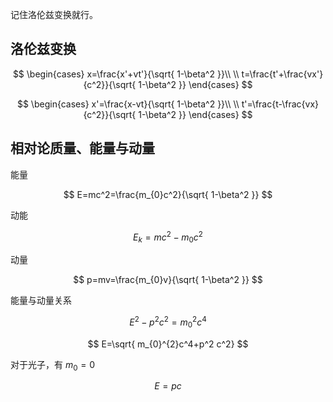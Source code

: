 
记住洛伦兹变换就行。

## 洛伦兹变换

$$
\begin{cases}
x=\frac{x'+vt'}{\sqrt{ 1-\beta^2 }}\\ \\
t=\frac{t'+\frac{vx'}{c^2}}{\sqrt{ 1-\beta^2 }}
\end{cases}
$$

$$
\begin{cases}
x'=\frac{x-vt}{\sqrt{ 1-\beta^2 }}\\ \\
t'=\frac{t-\frac{vx}{c^2}}{\sqrt{ 1-\beta^2 }}
\end{cases}
$$

## 相对论质量、能量与动量

能量

$$
E=mc^2=\frac{m_{0}c^2}{\sqrt{ 1-\beta^2 }}
$$

动能

$$
E_{k}=mc^2-m_{0}c^2
$$

动量

$$
p=mv=\frac{m_{0}v}{\sqrt{ 1-\beta^2 }}
$$

能量与动量关系

$$
E^2-p^2c^2=m_{0}^2c^4
$$

$$
E=\sqrt{ m_{0}^{2}c^4+p^2 c^2} 
$$

对于光子，有 $m_{0}=0$

$$
E=pc
$$
